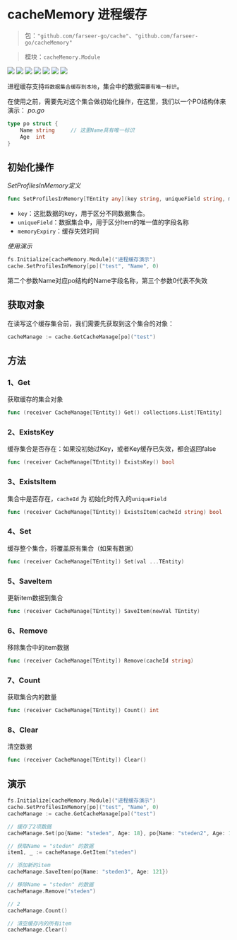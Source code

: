 # cacheMemory 进程缓存
> 包：`"github.com/farseer-go/cache"`、`"github.com/farseer-go/cacheMemory"`

> 模块：`cacheMemory.Module`

![](https://img.shields.io/github/stars/farseer-go?style=social)
![](https://img.shields.io/github/license/farseer-go/cacheMemory)
![](https://img.shields.io/github/go-mod/go-version/farseer-go/cacheMemory)
![](https://img.shields.io/github/v/release/farseer-go/cacheMemory)
![](https://img.shields.io/github/languages/code-size/farseer-go/cacheMemory)
![](https://img.shields.io/github/directory-file-count/farseer-go/cacheMemory)
![](https://goreportcard.com/badge/github.com/farseer-go/cacheMemory)

进程缓存支持`将数据集合缓存到本地`，集合中的数据`需要有唯一标识`。

在使用之前，需要先对这个集合做初始化操作，在这里，我们以一个PO结构体来演示：
_po.go_
```go
type po struct {
	Name string     // 这里Name具有唯一标识
	Age  int
}
```

## 初始化操作
_SetProfilesInMemory定义_
```go
func SetProfilesInMemory[TEntity any](key string, uniqueField string, memoryExpiry time.Duration)
```
- `key`：这批数据的key，用于区分不同数据集合。
- `uniqueField`：数据集合中，用于区分Item的唯一值的字段名称
- `memoryExpiry`：缓存失效时间

_使用演示_
```go
fs.Initialize[cacheMemory.Module]("进程缓存演示")
cache.SetProfilesInMemory[po]("test", "Name", 0)
```
第二个参数Name对应po结构的Name字段名称，第三个参数0代表不失效

## 获取对象
在读写这个缓存集合前，我们需要先获取到这个集合的对象：
```go
cacheManage := cache.GetCacheManage[po]("test")
```

## 方法
### 1、Get
获取缓存的集合对象
```go
func (receiver CacheManage[TEntity]) Get() collections.List[TEntity]
```
### 2、ExistsKey
缓存集合是否存在：如果没初始过Key，或者Key缓存已失效，都会返回false
```go
func (receiver CacheManage[TEntity]) ExistsKey() bool
```
### 3、ExistsItem
集合中是否存在，`cacheId` 为 初始化时传入的`uniqueField`
```go
func (receiver CacheManage[TEntity]) ExistsItem(cacheId string) bool
```
### 4、Set
缓存整个集合，将覆盖原有集合（如果有数据）
```go
func (receiver CacheManage[TEntity]) Set(val ...TEntity)
```
### 5、SaveItem
更新item数据到集合
```go
func (receiver CacheManage[TEntity]) SaveItem(newVal TEntity)
```
### 6、Remove
移除集合中的item数据
```go
func (receiver CacheManage[TEntity]) Remove(cacheId string) 
```
### 7、Count
获取集合内的数量
```go
func (receiver CacheManage[TEntity]) Count() int 
```
### 8、Clear
清空数据
```go
func (receiver CacheManage[TEntity]) Clear()
```

## 演示
```go
fs.Initialize[cacheMemory.Module]("进程缓存演示")
cache.SetProfilesInMemory[po]("test", "Name", 0)
cacheManage := cache.GetCacheManage[po]("test")

// 缓存了2项数据
cacheManage.Set(po{Name: "steden", Age: 18}, po{Name: "steden2", Age: 19})

// 获取Name = "steden" 的数据
item1, _ := cacheManage.GetItem("steden")

// 添加新的item
cacheManage.SaveItem(po{Name: "steden3", Age: 121})

// 移除Name = "steden" 的数据
cacheManage.Remove("steden")

// 2
cacheManage.Count()

// 清空缓存内的所有item
cacheManage.Clear()                         
```